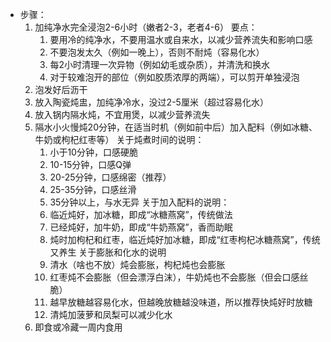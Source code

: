 - 步骤：
  1. 加纯净水完全浸泡2-6小时（嫩者2-3，老者4-6）
      要点：
      1) 要用冷的纯净水，不要用温水或自来水，以减少营养流失和影响口感
      2) 不要泡发太久（例如一晚上），否则不耐炖（容易化水）
      3) 每2小时清理一次异物（例如幼毛或杂质），并清洗和换水
      4) 对于较难泡开的部位（例如胶质浓厚的两端），可以剪开单独浸泡
  2. 泡发好后沥干
  3. 放入陶瓷炖盅，加纯净冷水，没过2-5厘米（超过容易化水）
  4. 放入锅内隔水炖，不宜用煲，以减少营养流失
  5. 隔水小火慢炖20分钟，在适当时机（例如前中后）加入配料（例如冰糖、牛奶或枸杞红枣等）
      关于炖煮时间的说明：
      1) 小于10分钟，口感硬脆
      2) 10-15分钟，口感Q弹
      3) 20-25分钟，口感绵密（推荐）
      4) 25-35分钟，口感丝滑
      5) 35分钟以上，与水无异
      关于加入配料的说明：
      1) 临近炖好，加冰糖，即成“冰糖燕窝”，传统做法
      2) 已经炖好，加牛奶，即成“牛奶燕窝”，香而助眠
      3) 炖时加枸杞和红枣，临近炖好加冰糖，即成“红枣枸杞冰糖燕窝”，传统又养生
      关于膨胀和化水的说明
      1) 清水（啥也不放）炖会膨胀，枸杞炖也会膨胀
      2) 红枣炖不会膨胀（但会漂浮白沫），牛奶炖也不会膨胀（但会口感丝脆）
      3) 越早放糖越容易化水，但越晚放糖越没味道，所以推荐快炖好时放糖
      4) 清炖加菠萝和凤梨可以减少化水
  6. 即食或冷藏一周内食用